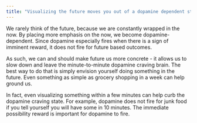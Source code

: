 ```yaml
---
title: "Visualizing the future moves you out of a dopamine dependent state"
---
```

We rarely think of the future, because we are constantly wrapped in the now. By placing more emphasis on the now, we become dopamine-dependent. Since dopamine especially fires when there is a sign of imminent reward, it does not fire for future based outcomes. 

As such, we can and should make future us more concrete - it allows us to slow down and leave the minute-to-minute dopamine craving brain. The best way to do that is simply envision yourself doing something in the future. Even something as simple as grocery shopping in a week can help ground us.

In fact, even visualizing something within a few minutes can help curb the dopamine craving state. For example, dopamine does not fire for junk food if you tell yourself you will have some in 10 minutes. The immediate possibility reward is important for dopamine to fire.